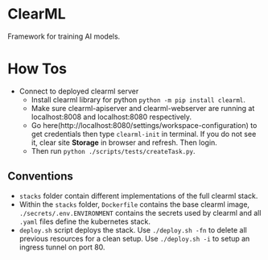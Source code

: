 # ClearML
Framework for training AI models.

# How Tos
* Connect to deployed clearml server
    - Install clearml library for python `python -m pip install clearml`.
    - Make sure clearml-apiserver and clearml-webserver are running at localhost:8008 and localhost:8080 respectively.
    - Go here(http://localhost:8080/settings/workspace-configuration) to get credentials then type `clearml-init` in terminal. If you do not see it, clear site **Storage** in browser and refresh. Then login.
    - Then run `python ./scripts/tests/createTask.py`.

## Conventions
- `stacks` folder contain different implementations of the full clearml stack.
- Within the `stacks` folder, `Dockerfile` contains the base clearml image, `./secrets/.env.ENVIRONMENT` contains the secrets used by clearml and all `.yaml` files define the kubernetes stack.
- `deploy.sh` script deploys the stack. Use `./deploy.sh -fn` to delete all previous resources for a clean setup. Use `./deploy.sh -i` to setup an ingress tunnel on port 80.